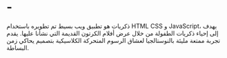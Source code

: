 # -
ذكريات هو تطبيق ويب بسيط تم تطويره باستخدام HTML CSS و JavaScript، يهدف إلى إحياء ذكريات الطفولة من خلال عرض أفلام الكرتون القديمة التي نشأنا عليها.  يقدم تجربة ممتعة مليئة بالنوستالجيا لعشاق الرسوم المتحركة الكلاسيكية بتصميم يحاكي زمن البساطة.
